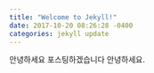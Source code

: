 ```yaml
---
title: "Welcome to Jekyll!"
date: 2017-10-20 08:26:28 -0400
categories: jekyll update
---
```


안녕하세요 포스팅하겠습니다 안녕하세요.
